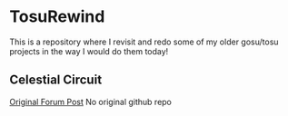 # TosuRewind
 This is a repository where I revisit and redo some of my older gosu/tosu projects in the way I would do them today!

## Celestial Circuit
[Original Forum Post](https://osu.ppy.sh/community/forums/topics/1781059?n=1)
No original github repo
